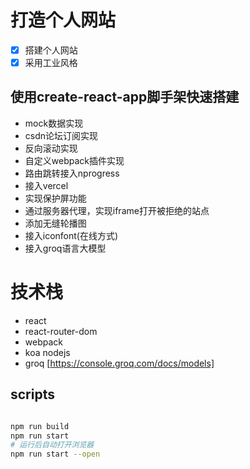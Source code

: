 # 打造个人网站
- [x] 搭建个人网站
- [x] 采用工业风格

## 使用create-react-app脚手架快速搭建
- mock数据实现
- csdn论坛订阅实现
- 反向滚动实现
- 自定义webpack插件实现
- 路由跳转接入nprogress
- 接入vercel
- 实现保护屏功能
- 通过服务器代理，实现iframe打开被拒绝的站点
- 添加无缝轮播图
- 接入iconfont(在线方式)
- 接入groq语言大模型

# 技术栈
- react
- react-router-dom
- webpack
- koa nodejs
- groq [https://console.groq.com/docs/models]

## scripts
```bash

npm run build
npm run start
# 运行后自动打开浏览器
npm run start --open
```